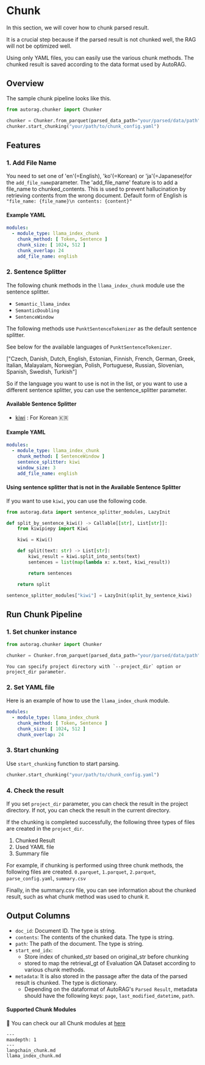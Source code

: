 # Chunk

In this section, we will cover how to chunk parsed result.

It is a crucial step because if the parsed result is not chunked well, the RAG will not be optimized well.

Using only YAML files, you can easily use the various chunk methods.
The chunked result is saved according to the data format used by AutoRAG.

## Overview

The sample chunk pipeline looks like this.

```python
from autorag.chunker import Chunker

chunker = Chunker.from_parquet(parsed_data_path="your/parsed/data/path")
chunker.start_chunking("your/path/to/chunk_config.yaml")
```

## Features

### 1. Add File Name
You need to set one of 'en'(=English), 'ko'(=Korean) or 'ja'(=Japanese)for the `add_file_name`parameter.
The 'add_file_name' feature is to add a file_name to chunked_contents.
This is used to prevent hallucination by retrieving contents from the wrong document.
Default form of English is `"file_name: {file_name}\n contents: {content}"`

#### Example YAML

```yaml
modules:
  - module_type: llama_index_chunk
    chunk_method: [ Token, Sentence ]
    chunk_size: [ 1024, 512 ]
    chunk_overlap: 24
    add_file_name: english
```

### 2. Sentence Splitter

The following chunk methods in the `llama_index_chunk` module use the sentence splitter.

- `Semantic_llama_index`
- `SemanticDoubling`
- `SentenceWindow`

The following methods use `PunktSentenceTokenizer` as the default sentence splitter.

See below for the available languages of `PunktSentenceTokenizer`.

["Czech, Danish, Dutch, English, Estonian, Finnish, French, German, Greek, Italian, Malayalam, Norwegian, Polish, Portuguese, Russian, Slovenian, Spanish, Swedish, Turkish"]

So if the language you want to use is not in the list, or you want to use a different sentence splitter, you can use the sentence_splitter parameter.

#### Available Sentence Splitter
- [kiwi](https://github.com/bab2min/kiwipiepy) : For Korean 🇰🇷

#### Example YAML

```yaml
modules:
  - module_type: llama_index_chunk
    chunk_method: [ SentenceWindow ]
    sentence_splitter: kiwi
    window_size: 3
    add_file_name: english
```

#### Using sentence splitter that is not in the Available Sentence Splitter

If you want to use `kiwi`, you can use the following code.

```python
from autorag.data import sentence_splitter_modules, LazyInit

def split_by_sentence_kiwi() -> Callable[[str], List[str]]:
	from kiwipiepy import Kiwi

	kiwi = Kiwi()

	def split(text: str) -> List[str]:
		kiwi_result = kiwi.split_into_sents(text)
		sentences = list(map(lambda x: x.text, kiwi_result))

		return sentences

	return split

sentence_splitter_modules["kiwi"] = LazyInit(split_by_sentence_kiwi)
```

## Run Chunk Pipeline

### 1. Set chunker instance

```python
from autorag.chunker import Chunker

chunker = Chunker.from_parquet(parsed_data_path="your/parsed/data/path")
```

```{admonition} Want to specify project folder?
You can specify project directory with `--project_dir` option or project_dir parameter.
```

### 2. Set YAML file

Here is an example of how to use the `llama_index_chunk` module.

```yaml
modules:
  - module_type: llama_index_chunk
    chunk_method: [ Token, Sentence ]
    chunk_size: [ 1024, 512 ]
    chunk_overlap: 24
```

### 3. Start chunking

Use `start_chunking` function to start parsing.

```python
chunker.start_chunking("your/path/to/chunk_config.yaml")
```

### 4. Check the result

If you set `project_dir` parameter, you can check the result in the project directory.
If not, you can check the result in the current directory.

If the chunking is completed successfully, the following three types of files are created in the `project_dir`.

1. Chunked Result
2. Used YAML file
3. Summary file

For example, if chunking is performed using three chunk methods, the following files are created.
`0.parquet`, `1.parquet`, `2.parquet`, `parse_config.yaml`, `summary.csv`

Finally, in the summary.csv file, you can see information about the chunked result, such as what chunk method was used to chunk it.

## Output Columns
- `doc_id`: Document ID. The type is string.
- `contents`: The contents of the chunked data. The type is string.
- `path`: The path of the document. The type is string.
- `start_end_idx`:
  - Store index of chunked_str based on original_str before chunking
  - stored to map the retrieval_gt of Evaluation QA Dataset according to various chunk methods.
- `metadata`: It is also stored in the passage after the data of the parsed result is chunked. The type is dictionary.
  - Depending on the dataformat of AutoRAG's `Parsed Result`, metadata should have the following keys: `page`, `last_modified_datetime`, `path`.

#### Supported Chunk Modules

📌 You can check our all Chunk modules
at [here](https://edai.notion.site/Supporting-Chunk-Modules-8db803dba2ec4cd0a8789659106e86a3?pvs=4)

```{toctree}
---
maxdepth: 1
---
langchain_chunk.md
llama_index_chunk.md
```
